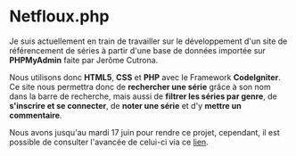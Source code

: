 # Netfloux.php
Je suis actuellement en train de travailler sur le développement d'un site de référencement de séries à partir d'une base de données importée sur **PHPMyAdmin** faite par Jerôme Cutrona.

Nous utilisons donc **HTML5**, **CSS** et **PHP** avec le Framework **CodeIgniter**. Ce site nous permettra donc de **rechercher une série** grâce à son nom dans la barre de recherche, mais aussi de **filtrer les séries par genre**, de **s'inscrire et se connecter**, de **noter une série** et d'y **mettre un commentaire**. 

Nous avons jusqu'au mardi 17 juin pour rendre ce projet, cependant, il est possible de consulter l'avancée de celui-ci via ce [lien](https://dwarves.iut-fbleau.fr/~peirotom/SAE22_2024/codeigniter/).
